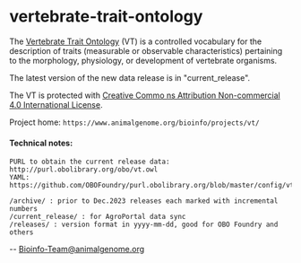 # vertebrate-trait-ontology

The <a href="https://www.animalgenome.org/bioinfo/projects/vt/">Vertebrate Trait Ontology</a> (VT) is a controlled vocabulary for 
the description of traits (measurable or observable characteristics) 
pertaining to the morphology, physiology, or development of vertebrate 
organisms. 

The latest version of the new data release is in "current_release".

The VT is protected with <a href="https://creativecommons.org/licenses/by-nc/4.0/">Creative Commo
ns Attribution Non-commercial 4.0 International License</a>.

Project home: `https://www.animalgenome.org/bioinfo/projects/vt/`

#### Technical notes:

    PURL to obtain the current release data: http://purl.obolibrary.org/obo/vt.owl
    YAML: https://github.com/OBOFoundry/purl.obolibrary.org/blob/master/config/vt.yml

    /archive/ : prior to Dec.2023 releases each marked with incremental numbers
    /current_release/ : for AgroPortal data sync
    /releases/ : version format in yyyy-mm-dd, good for OBO Foundry and others

--
Bioinfo-Team@animalgenome.org
